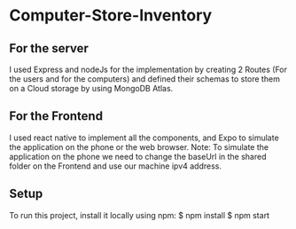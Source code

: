 # Computer-Store-Inventory
## For the server
I used Express and nodeJs for the implementation by creating 2 Routes (For the users and for the computers) and defined their schemas to store them on a Cloud storage by using MongoDB Atlas.
## For the Frontend
I used react native to implement all the components, and Expo to simulate the application on the phone or the web browser.
Note: To simulate the application on the phone we need to change the baseUrl in the shared folder on the Frontend and use our machine ipv4 address.
## Setup
To run this project, install it locally using npm:
$ npm install
$ npm start
